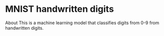 # MNIST handwritten digits
 About This is a machine learning model that classifies digits from 0-9 from handwritten digits.
